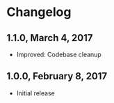 # Changelog

## 1.1.0, March 4, 2017

* Improved: Codebase cleanup

## 1.0.0, February 8, 2017

* Initial release